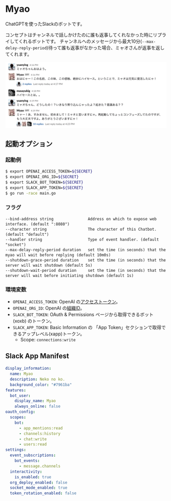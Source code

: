 # Myao

ChatGPTを使ったSlackのボットです。

コンセプトはチャンネルで話しかけたのに誰も返事してくれなかった時にリプライしてくれるボットです。
チャンネルへのメッセージから最大10分(`--max-delay-reply-period`)待って誰も返事がなかった場合、ミャオさんが返事を返してくれます。

![Sample Image](images/screenshot.png)

## 起動オプション

### 起動例

```bash
$ export OPENAI_ACCESS_TOKEN=${SECRET}
$ export OPENAI_ORG_ID=${SECRET}
$ export SLACK_BOT_TOKEN=${SECRET}
$ export SLACK_APP_TOKEN=${SECRET}
$ go run -race main.go
```

### フラグ

```
--bind-address string               Address on which to expose web interface. (default ":8080")
--character string                  The character of this Chatbot. (default "default")
--handler string                    Type of event handler. (default "socket")
--max-delay-reply-period duration   set the time (in seconds) that the myao will wait before replying (default 10m0s)
--shutdown-grace-period duration    set the time (in seconds) that the server will wait shutdown (default 5s)
--shutdown-wait-period duration     set the time (in seconds) that the server will wait before initiating shutdown (default 1s)
```

### 環境変数

- `OPENAI_ACCESS_TOKEN`: OpenAI の[アクセストークン](https://platform.openai.com/account/api-keys)。
- `OPENAI_ORG_ID`: OpenAI の[組織ID](https://platform.openai.com/account/org-settings)。
- `SLACK_BOT_TOKEN`: OAuth & Permissions ページから取得できるボット(xoxb) のトークン。
- `SLACK_APP_TOKEN`: Basic Information の 「App Token」セクションで取得できるアップレベル(xapp)トークン。
    - Scope: `connections:write`

## Slack App Manifest

```yaml
display_information:
  name: Myao
  description: Neko no ko.
  background_color: "#7961ba"
features:
  bot_user:
    display_name: Myao
    always_online: false
oauth_config:
  scopes:
    bot:
      - app_mentions:read
      - channels:history
      - chat:write
      - users:read
settings:
  event_subscriptions:
    bot_events:
      - message.channels
  interactivity:
    is_enabled: true
  org_deploy_enabled: false
  socket_mode_enabled: true
  token_rotation_enabled: false
```
